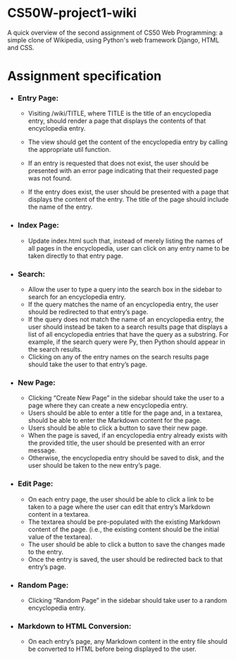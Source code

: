 # CS50W-project1-wiki

A quick overview of the second assignment of CS50 Web Programming: a simple clone of Wikipedia, using Python's web framework Django, HTML and CSS.

# Assignment specification

- ### Entry Page: 
  - Visiting /wiki/TITLE, where TITLE is the title of an encyclopedia entry, should render a page that displays the contents of that encyclopedia entry.

  - The view should get the content of the encyclopedia entry by calling the appropriate util function.
  - If an entry is requested that does not exist, the user should be presented with an error page indicating that their requested page was not found.
  - If the entry does exist, the user should be presented with a page that displays the content of the entry. The title of the page should include the name of the entry.

- ### Index Page: 
  - Update index.html such that, instead of merely listing the names of all pages in the encyclopedia, user can click on any entry name to be taken directly to that entry page.

- ### Search: 
  - Allow the user to type a query into the search box in the sidebar to search for an encyclopedia entry.
   - If the query matches the name of an encyclopedia entry, the user should be redirected to that entry’s page.
   - If the query does not match the name of an encyclopedia entry, the user should instead be taken to a search results page that displays a list of all encyclopedia entries that have the query as a substring. For example, if the search query were Py, then Python should appear in the search results.
   - Clicking on any of the entry names on the search results page should take the user to that entry’s page.
- ### New Page: 
  - Clicking “Create New Page” in the sidebar should take the user to a page where they can create a new encyclopedia entry.
  - Users should be able to enter a title for the page and, in a textarea, should be able to enter the Markdown content for the page.
  - Users should be able to click a button to save their new page.
  - When the page is saved, if an encyclopedia entry already exists with the provided title, the user should be presented with an error message.
  - Otherwise, the encyclopedia entry should be saved to disk, and the user should be taken to the new entry’s page.
- ### Edit Page: 
  - On each entry page, the user should be able to click a link to be taken to a page where the user can edit that entry’s Markdown content in a textarea.
  - The textarea should be pre-populated with the existing Markdown content of the page. (i.e., the existing content should be the initial value of the textarea).
  - The user should be able to click a button to save the changes made to the entry.
  - Once the entry is saved, the user should be redirected back to that entry’s page.
- ### Random Page: 
  - Clicking “Random Page” in the sidebar should take user to a random encyclopedia entry.
- ### Markdown to HTML Conversion: 
  - On each entry’s page, any Markdown content in the entry file should be converted to HTML before being displayed to the user.


